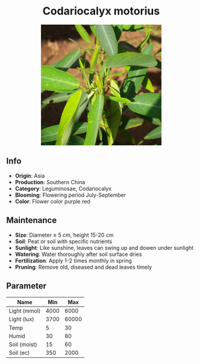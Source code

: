 <h1 align='center'>Codariocalyx motorius</h1>
<p align="center">
    <img 
        align='center'
        width='320'
        src="../images/codariocalyx motorius.png" 
        alt='Codariocalyx motorius' />
</p>

## Info

 - **Origin**: Asia
 - **Production**: Southern China
 - **Category**: Leguminosae, Codariocalyx
 - **Blooming**: Flowering period July-September
 - **Color**: Flower color purple red

## Maintenance

 - **Size**: Diameter ≥ 5 cm, height 15-20 cm
 - **Soil**: Peat or soil with specific nutrients
 - **Sunlight**: Like sunshine, leaves can swing up and dowen under sunlight
 - **Watering**: Water thoroughly after soil surface dries
 - **Fertilization**: Apply 1-2 times monthly in spring
 - **Pruning**: Remove old, diseased and dead leaves timely

## Parameter

| Name         | Min  | Max   |
|--------------|------|-------|
| Light (mmol) | 4000 | 6000  |
| Light (lux)  | 3700 | 60000 |
| Temp         | 5    | 30    |
| Humid        | 30   | 80    |
| Soil (moist) | 15   | 60    |
| Soil (ec)    | 350  | 2000  |